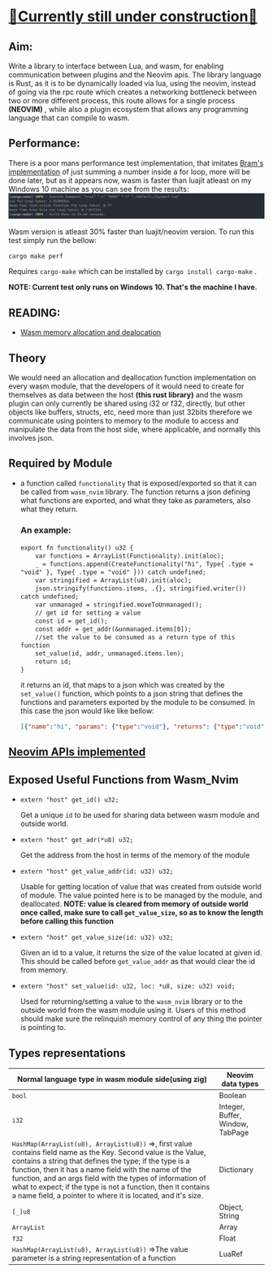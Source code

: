 # <u>:construction:Currently still under construction:construction:</u>

## Aim:

Write a library to interface between Lua, and wasm, for enabling communication between plugins and the Neovim apis. The library language is Rust, as it is to be dynamically loaded via lua, using the neovim, instead of going via the rpc route which creates a networking bottleneck between two or more different process, this route allows for a single process **(NEOVIM)** , while also a plugin ecosystem that allows any programming language that can compile to wasm.

## Performance:

There is a poor mans performance test implementation, that imitates [Bram's implementation](https://github.com/vim/vim/blob/master/README_VIM9.md) of just summing a number inside a for loop, more will be done later, but as it appears now, wasm is faster than luajit atleast on my Windows 10 machine as you can see from the results:
![1690628636000](./imgs/1690628636000.png)

Wasm version is atleast 30% faster than luajit/neovim version.
To run this test simply run the bellow:

```sh
cargo make perf
```

Requires `cargo-make` which can be installed by `cargo install cargo-make` .

**NOTE: Current test only runs on Windows 10. That's the machine I have.**

## READING:

 - [Wasm memory allocation and dealocation](https://radu-matei.com/blog/practical-guide-to-wasm-memory/)



## Theory

We would need an allocation and deallocation function implementation on every wasm module, that the developers of it would need to create for themselves as data between the host **(this rust library)** and the wasm plugin can only currently be shared using i32 or f32, directly, but other objects like buffers, structs, etc, need more than just 32bits therefore we communicate using pointers to memory to the module to access and manipulate the data from the host side, where applicable, and normally this involves json.

## Required by Module

- a function called `functionality` that is exposed/exported so that it can be called from `wasm_nvim` library. The function returns a json defining what functions are exported, and what they take as parameters, also what they return. 

  ### An example:

  ```zig
  export fn functionality() u32 {
      var functions = ArrayList(Functionality).init(aloc);
      _ = functions.append(CreateFunctionality("hi", Type{ .type = "void" }, Type{ .type = "void" })) catch undefined;
      var stringified = ArrayList(u8).init(aloc);
      json.stringify(functions.items, .{}, stringified.writer()) catch undefined;
      var unmanaged = stringified.moveToUnmanaged();
      // get id for setting a value
      const id = get_id();
      const addr = get_addr(&unmanaged.items[0]);
      //set the value to be consumed as a return type of this function
      set_value(id, addr, unmanaged.items.len);
      return id;
  }
  
  ```

  it returns an id, that maps to a json which was created by the `set_value()` function, which points to a json string that defines the functions and parameters exported by the module to be consumed. In this case the json would like like bellow:

  ```json
  [{"name":"hi", "params": {"type":"void"}, "returns": {"type":"void"}}]
  ```

  

## [Neovim APIs implemented](./API.md)



## Exposed Useful Functions from Wasm_Nvim

- ```zig
  extern "host" get_id() u32;
  ```

  Get a unique `id` to be used for sharing data between wasm module and outside world.

- ```zig
  extern "host" get_adr(*u8) u32;
  ```

  Get the address from the host in terms of the memory of the module

- ```zig
  extern "host" get_value_addr(id: u32) u32;
  ```

  Usable for getting location of value that was created from outside world of module. The value pointed here is to be managed by the module, and deallocated.
  **NOTE: value is cleared from memory of outside world once called, make sure to call `get_value_size`, so as to know the length before calling this function**

- ```zig
  extern "host" get_value_size(id: u32) u32;
  ```

  Given an id to a value, it returns the size of the value located at given id. This should be called before `get_value_addr` as that would clear the id from memory.

  

- ```zig
  extern "host" set_value(id: u32, loc: *u8, size: u32) void;
  ```

  Used for returning/setting a value to the `wasm_nvim` library or to the outside world from the wasm module using it. Users of this method should make sure the relinquish memory control of any thing the pointer is pointing to.


## Types representations

| Normal language type in wasm module side(using zig)          | Neovim data types                |
| ------------------------------------------------------------ | -------------------------------- |
| ```bool```                                                   | Boolean                          |
| ```i32```                                                    | Integer, Buffer, Window, TabPage |
| ```HashMap(ArrayList(u8), ArrayList(u8))``` =>, first value contains field name as the Key. Second value is the Value, contains a string that defines the type; if the type is a function, then it has a name field with the name of the function, and an args field with the types of information of what to expect; if the type is not a function, then it contains a name field, a pointer to where it is located, and it's size. | Dictionary                       |
| ```[_]u8```                                                  | Object, String                   |
| ```ArrayList```                                              | Array                            |
| ```f32```                                                    | Float                            |
| ```HashMap(ArrayList(u8), ArrayList(u8))``` =>The value parameter is a string representation of a function | LuaRef                           |
